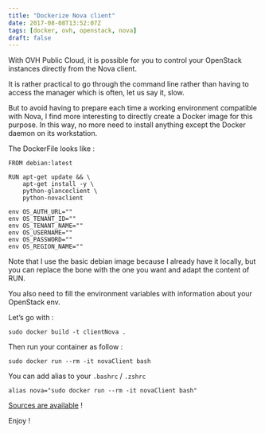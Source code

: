 ```yaml
---
title: "Dockerize Nova client"
date: 2017-08-08T13:52:07Z
tags: [docker, ovh, openstack, nova]
draft: false
---
```


With OVH Public Cloud, it is possible for you to control your OpenStack instances directly from the Nova client.

It is rather practical to go through the command line rather than having to access the manager which is often, let us say it, slow.

But to avoid having to prepare each time a working environment compatible with Nova, I find more interesting to directly create a Docker image for this purpose.
In this way, no more need to install anything except the Docker daemon on its workstation.

The DockerFile looks like :

```
FROM debian:latest

RUN apt-get update && \
    apt-get install -y \
    python-glanceclient \
    python-novaclient

env OS_AUTH_URL=""
env OS_TENANT_ID=""
env OS_TENANT_NAME=""
env OS_USERNAME=""
env OS_PASSWORD=""
env OS_REGION_NAME=""
```

Note that I use the basic debian image because I already have it locally, but you can replace the bone with the one you want and adapt the content of RUN.

You also need to fill the environment variables with information about your OpenStack env. 

Let’s go with :
    
    sudo docker build -t clientNova .

Then run your container as follow :

    sudo docker run --rm -it novaClient bash

You can add alias to your `.bashrc` / `.zshrc`

    alias nova="sudo docker run --rm -it novaClient bash"

[Sources are available](https://github.com/Kaderovski/SandBox/tree/master/Docker/OpenStack/novaClient) !

Enjoy !

